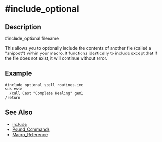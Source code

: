 # \#include\_optional

## Description

\#include\_optional filename

This allows you to optionally include the contents of another file \(called a "snippet"\) within your macro. It functions identically to include except that if the file does not exist, it will continue without error.

## Example

```text
#include_optional spell_routines.inc
Sub Main
  /call Cast "Complete Healing" gem1
/return
```

## See Also

* [include](include.md)
* [Pound\_Commands](/)
* [Macro\_Reference](../../../documentation/macro-reference.md)

